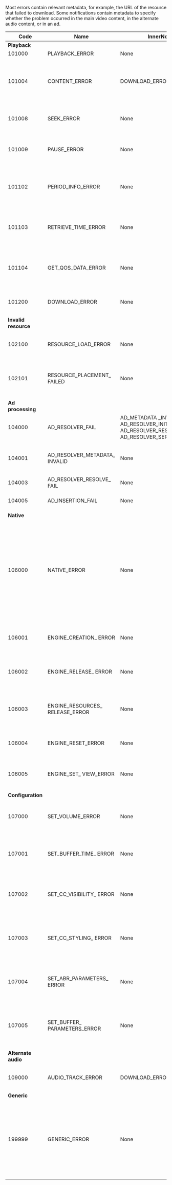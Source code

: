 ---
---

<a id="section_D29404228F5E4B818642CBA6A0D39546"></a>

Most errors contain relevant metadata, for example, the URL of the resource that failed to download. Some notifications contain metadata to specify whether the problem occurred in the main video content, in the alternate audio content, or in an ad.

<table frame="all" colsep="1" rowsep="1" id="table_8B61210A406A45ACBE37FC29729DDE22"> 
 <tgroup cols="5" colsep="1" rowsep="1" class="FormatA"> 
  <colspec colnum="1" colname="1" colwidth="1.00*" /> 
  <colspec colnum="2" colname="2" colwidth="1.43*" /> 
  <colspec colnum="3" colname="3" colwidth="2.04*" /> 
  <colspec colnum="4" colname="4" colwidth="1.55*" /> 
  <colspec colnum="5" colname="5" colwidth="1.72*" /> 
  <thead> 
   <tr rowsep="1"> 
    <th colname="1" class="entry">Code </th> 
    <th colname="2" class="entry">Name </th> 
    <th colname="3" class="entry">InnerNotification </th> 
    <th colname="4" class="entry">Metadata Keys </th> 
    <th colname="5" class="entry">Comments </th> 
   </tr> 
  </thead> 
  <tbody> 
   <tr rowsep="1"> 
    <td namest="1" nameend="5"><b>Playback</b> </td> 
   </tr> 
   <tr rowsep="1"> 
    <td colname="1"><span class="codeph">101000 </span> </td> 
    <td colname="2"><span class="codeph">PLAYBACK_ERROR </span> </td> 
    <td colname="3">None</td> 
    <td colname="4"><span class="codeph">DESCRIPTION</span> </td> 
    <td colname="5"> </td> 
   </tr> 
   <tr rowsep="1"> 
    <td colname="1"><span class="codeph">101004 </span> </td> 
    <td colname="2"><span class="codeph">CONTENT_ERROR</span> </td> 
    <td colname="3"><span class="codeph">DOWNLOAD_ERROR</span></td> 
    <td colname="4"> </td> 
    <td colname="5">An Error has occurred while downloading a fragment or segment(both video and audio). </td> 
   </tr> 
   <tr rowsep="1"> 
    <td colname="1"><span class="codeph">101008 </span> </td> 
    <td colname="2"><span class="codeph">SEEK_ERROR </span> </td> 
    <td colname="3">None </td> 
    <td colname="4"><span class="codeph">NATIVE_ERROR_CODE </span><span class="codeph">DESIRED_SEEK_POSITION </span><span class="codeph">DESIRED_SEEK_PERIOD </span> </td> 
    <td colname="5">An error has occurred while performing a seek operation. </td> 
   </tr> 
   <tr rowsep="1"> 
    <td colname="1"><span class="codeph">101009 </span> </td> 
    <td colname="2"><span class="codeph">PAUSE_ERROR </span> </td> 
    <td colname="3">None </td> 
    <td colname="4"><span class="codeph">DESCRIPTION</span> </td> 
    <td colname="5">An error has occurred while performing a pause operation. </td> 
   </tr> 
   <tr rowsep="1"> 
    <td colname="1"><span class="codeph">101102 </span> </td> 
    <td colname="2"><span class="codeph">PERIOD_INFO_ERROR </span> </td> 
    <td colname="3">None </td> 
    <td colname="4"><span class="codeph">DESCRIPTION </span> </td> 
    <td colname="5">An error has occurred while retrieving information about a content period. </td> 
   </tr> 
   <tr rowsep="1"> 
    <td colname="1"><span class="codeph">101103 </span> </td> 
    <td colname="2"><span class="codeph">RETRIEVE_TIME_ERROR </span> </td> 
    <td colname="3">None </td> 
    <td colname="4"><span class="codeph">DESCRIPTION </span> </td> 
    <td colname="5">An error has occurred while attempting to retrieve the playback position. </td> 
   </tr> 
   <tr rowsep="1"> 
    <td colname="1"><span class="codeph">101104 </span> </td> 
    <td colname="2"><span class="codeph">GET_QOS_DATA_ERROR </span> </td> 
    <td colname="3">None </td> 
    <td colname="4"><span class="codeph">DESCRIPTION </span> </td> 
    <td colname="5">An error has occurred while attempting to retrieve the QOS information. </td> 
   </tr> 
   <tr rowsep="1"> 
    <td colname="1"><span class="codeph">101200 </span> </td> 
    <td colname="2"><span class="codeph">DOWNLOAD_ERROR </span> </td> 
    <td colname="3"> None </td> 
    <td colname="4"><span class="codeph">URL </span> </td> 
    <td colname="5">An error has occurred while attempting to download data. </td> 
   </tr> 
   <tr rowsep="1"> 
    <td namest="1" nameend="5"><b>Invalid resource </b> </td> 
   </tr> 
   <tr rowsep="1"> 
    <td colname="1"><span class="codeph">102100 </span> </td> 
    <td colname="2"><span class="codeph">RESOURCE_LOAD_ERROR </span> </td> 
    <td colname="3"> None </td> 
    <td colname="4"><span class="codeph">DESCRIPTION </span><span class="codeph">RESOURCE </span> </td> 
    <td colname="5">An error has occurred while loading a resource item. </td> 
   </tr> 
   <tr rowsep="1"> 
    <td colname="1"><span class="codeph">102101 </span> </td> 
    <td colname="2"><span class="codeph">RESOURCE_PLACEMENT_ FAILED </span> </td> 
    <td colname="3"> None </td> 
    <td colname="4"><span class="codeph">CONTENT_ID </span> </td> 
    <td colname="5">An error has occurred while placing a resource on the playback timeline.</td> 
   </tr> 
   <tr rowsep="1"> 
    <td namest="1" nameend="5"><b>Ad processing </b> </td> 
   </tr> 
   <tr rowsep="1"> 
    <td colname="1"><span class="codeph">104000 </span> </td> 
    <td colname="2"><span class="codeph">AD_RESOLVER_FAIL </span> </td> 
    <td colname="3"><span class="codeph">AD_METADATA _INVALID </span><span class="codeph">AD_RESOLVER_INITIALIZATION_FAIL </span><span class="codeph">AD_RESOLVER_RESOLVE_FAIL </span><span class="codeph">AD_RESOLVER_SERVER_UNREACHABLE </span> </td> 
    <td colname="4"> None </td> 
    <td colname="5"> None </td> 
   </tr> 
   <tr rowsep="1"> 
    <td colname="1"><span class="codeph">104001 </span> </td> 
    <td colname="2"><span class="codeph">AD_RESOLVER_METADATA_ INVALID </span> </td> 
    <td colname="3"> <p>None</p> </td> 
    <td colname="4"><span class="codeph">DESCRIPTION</span> </td> 
    <td colname="5">Ad resolving failed due to invalid ad-metadata format. </td> 
   </tr> 
   <tr rowsep="1"> 
    <td colname="1"><span class="codeph">104003 </span> </td> 
    <td colname="2"><span class="codeph">AD_RESOLVER_RESOLVE_ FAIL </span> </td> 
    <td colname="3"> None </td> 
    <td colname="4"><span class="codeph">NATIVE_ERROR_CODE </span> </td> 
    <td colname="5">Ad plugin failed to resolve ads. </td> 
   </tr> 
   <tr rowsep="1"> 
    <td colname="1"><span class="codeph">104005 </span> </td> 
    <td colname="2"><span class="codeph">AD_INSERTION_FAIL </span> </td> 
    <td colname="3">None</td> 
    <td colname="4"><span class="codeph">PROPOSED_AD_BREAK</span></td> 
    <td colname="5">Ad resolving phase has failed. </td> 
   </tr> 
   <tr rowsep="1"> 
    <td namest="1" nameend="5"><b>Native</b> </td> 
   </tr> 
   <tr rowsep="1"> 
    <td colname="1"><span class="codeph">106000 </span> </td> 
    <td colname="2"><span class="codeph">NATIVE_ERROR </span> </td> 
    <td colname="3">None </td> 
    <td colname="4"> <span class="codeph">NATIVE_ERROR_CODE </span> <span class="codeph">NATIVE_ERROR_NAME </span> <span class="codeph">DESCRIPTION </span> <span class="codeph">DESCRIPTION</span> <p><b>DRM details:</b> </p> <span class="codeph">DRM_ERROR_STRING</span> <span class="codeph">NATIVE_SUBERROR_CODE</span> </td> 
    <td colname="5"> <p>The low-level AVE library issued an error. </p> <p>See <a href="http://help.adobe.com/en_US/primetime/psdk/android/index.html#PSDKs-concept-Details_for_the_NATIVEERROR_notification" format="html" scope="external">Details for the NATIVE_ERROR notifications</a> for information about the values for these metadata keys. </p> </td> 
   </tr> 
   <tr rowsep="1"> 
    <td colname="1"><span class="codeph">106001 </span> </td> 
    <td colname="2"><span class="codeph">ENGINE_CREATION_ ERROR </span> </td> 
    <td colname="3"> None </td> 
    <td colname="4"><span class="codeph">DESCRIPTION </span> </td> 
    <td colname="5">An error has occurred while instantiating the AVE low-level library. </td> 
   </tr> 
   <tr rowsep="1"> 
    <td colname="1"><span class="codeph">106002 </span> </td> 
    <td colname="2"><span class="codeph">ENGINE_RELEASE_ ERROR </span> </td> 
    <td colname="3"> None </td> 
    <td colname="4"><span class="codeph">DESCRIPTION </span> </td> 
    <td colname="5">An error has occurred while releasing the AVE low-level library. </td> 
   </tr> 
   <tr rowsep="1"> 
    <td colname="1"><span class="codeph">106003 </span> </td> 
    <td colname="2"><span class="codeph">ENGINE_RESOURCES_ RELEASE_ERROR </span> </td> 
    <td colname="3"> None </td> 
    <td colname="4"><span class="codeph">DESCRIPTION </span> </td> 
    <td colname="5">An error has occurred while releasing the GPU resources utilised by the AVE library. </td> 
   </tr> 
   <tr rowsep="1"> 
    <td colname="1"><span class="codeph">106004 </span> </td> 
    <td colname="2"><span class="codeph">ENGINE_RESET_ERROR </span> </td> 
    <td colname="3"> None </td> 
    <td colname="4"><span class="codeph">DESCRIPTION </span> </td> 
    <td colname="5">An error has occurred while resetting the AVE library. </td> 
   </tr> 
   <tr rowsep="1"> 
    <td colname="1"><span class="codeph">106005 </span> </td> 
    <td colname="2"><span class="codeph">ENGINE_SET_ VIEW_ERROR </span> </td> 
    <td colname="3"> None </td> 
    <td colname="4"><span class="codeph">DESCRIPTION</span> </td> 
    <td colname="5">An error has occurred while attaching a view to the AVE library. </td> 
   </tr> 
   <tr rowsep="1"> 
    <td namest="1" nameend="5"><b>Configuration</b> </td> 
   </tr> 
   <tr rowsep="1"> 
    <td colname="1"><span class="codeph">107000 </span> </td> 
    <td colname="2"><span class="codeph">SET_VOLUME_ERROR </span> </td> 
    <td colname="3"> None </td> 
    <td colname="4"><span class="codeph">DESCRIPTION VOLUME </span> </td> 
    <td colname="5">An error has occurred while attempting to set the volume level. </td> 
   </tr> 
   <tr rowsep="1"> 
    <td colname="1"><span class="codeph">107001 </span> </td> 
    <td colname="2"><span class="codeph">SET_BUFFER_TIME_ ERROR </span> </td> 
    <td colname="3"> None </td> 
    <td colname="4"><span class="codeph">DESCRIPTION </span><span class="codeph">PLAY_BUFFER_TIME </span> </td> 
    <td colname="5">An error has occurred while attempting to change the buffering parameters. </td> 
   </tr> 
   <tr rowsep="1"> 
    <td colname="1"><span class="codeph">107002 </span> </td> 
    <td colname="2"><span class="codeph">SET_CC_VISIBILITY_ ERROR </span> </td> 
    <td colname="3"> None </td> 
    <td colname="4"><span class="codeph">DESCRIPTION</span> </td> 
    <td colname="5">An error has occurred while attempting to change the visibility of the CC tracks. </td> 
   </tr> 
   <tr rowsep="1"> 
    <td colname="1"><span class="codeph">107003 </span> </td> 
    <td colname="2"><span class="codeph">SET_CC_STYLING_ ERROR </span> </td> 
    <td colname="3"> None </td> 
    <td colname="4"><span class="codeph">DESCRIPTION</span> </td> 
    <td colname="5">An error has occurred while attempting to change the styling options for the CC tracks. </td> 
   </tr> 
   <tr rowsep="1"> 
    <td colname="1"><span class="codeph">107004 </span> </td> 
    <td colname="2"><span class="codeph">SET_ABR_PARAMETERS_ ERROR </span> </td> 
    <td colname="3"> None </td> 
    <td colname="4"><span class="codeph">DESCRIPTION </span> </td> 
    <td colname="5">An error has occurred while attempting to change the ABR control parameters. </td> 
   </tr> 
   <tr rowsep="1"> 
    <td colname="1"><span class="codeph">107005 </span> </td> 
    <td colname="2"><span class="codeph">SET_BUFFER_ PARAMETERS_ERROR </span> </td> 
    <td colname="3"> None </td> 
    <td colname="4"><span class="codeph">DESCRIPTION </span><span class="codeph">INITIAL_BUFFER_TIME </span><span class="codeph">PLAY_BUFFER_TIME </span> </td> 
    <td colname="5">An error has occurred while attempting to change the buffering control parameters. </td> 
   </tr> 
   <tr rowsep="1"> 
    <td namest="1" nameend="5"><b>Alternate audio</b> </td> 
   </tr> 
   <tr rowsep="1"> 
    <td colname="1"><span class="codeph">109000 </span> </td> 
    <td colname="2"><span class="codeph">AUDIO_TRACK_ERROR </span> </td> 
    <td colname="3"><span class="codeph">DOWNLOAD_ERROR </span> </td> 
    <td colname="4"><span class="codeph">AUDIO_TRACK_NAME </span><span class="codeph">AUDIO_TRACK_LANGUAGE </span> </td> 
    <td colname="5">An error related to an audio track occurred. </td> 
   </tr> 
   <tr rowsep="1"> 
    <td namest="1" nameend="5"><b>Generic</b> </td> 
   </tr> 
   <tr rowsep="0"> 
    <td colname="1"><span class="codeph">199999 </span> </td> 
    <td colname="2"><span class="codeph">GENERIC_ERROR</span> </td> 
    <td colname="3"> None </td> 
    <td colname="4"> None </td> 
    <td colname="5">Marks a generic error event. Not actually issued by 
     <ph conkeyref="phrases/primetime-sdk-name" />. This is only a marker for the end of the range of numerical codes corresponding to 
     <ph conkeyref="phrases/primetime-sdk-name" /> error events. </td> 
   </tr> 
  </tbody> 
 </tgroup> 
</table>

